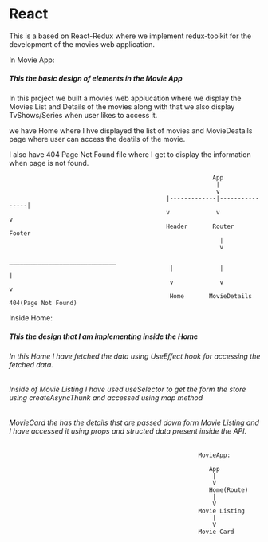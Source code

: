 # React

This is a based on React-Redux where we implement redux-toolkit for the development of the movies web application.

In Movie  App:
<h5>This the basic design of elements in the Movie App</h5>
<p>In this project we built a movies web applucation where we display the Movies List and Details of the movies along with that we also display TvShows/Series when user likes to access it.</p>
<p>we have Home where I hve displayed the list of movies and MovieDeatails page where user can access the deatils of the movie.</p>
<p>I also have 404 Page Not Found file where I get to display the information when page is not found.</p>


                                                             App
                                                              |
                                                              v
                                                |-------------|----------------|
                                                v             v                v
                                                Header       Router          Footer 
                                                               |                                          
                                                               v
                                                 ______________________________
                                                 |             |               |
                                                 v             v               v
                                                 Home       MovieDetails     404(Page Not Found)
                         

Inside  Home:
<h5>This the design that I am implementing inside the Home</h5>
<h6>In this Home I have fetched the data  using UseEffect hook for accessing the fetched data.</h6>
<h6>Inside of Movie Listing I have used useSelector to get the form the store using createAsyncThunk and accessed using map method</h6>
<h6> MovieCard the has the details thst are passed down form Movie Listing and I have accessed it using props and structed  data present inside the API. </h6>


                                                         MovieApp:
                                                         
                                                            App
                                                             |
                                                             V
                                                            Home(Route)
                                                             |
                                                             V
                                                         Movie Listing
                                                             |
                                                             V
                                                         Movie Card
